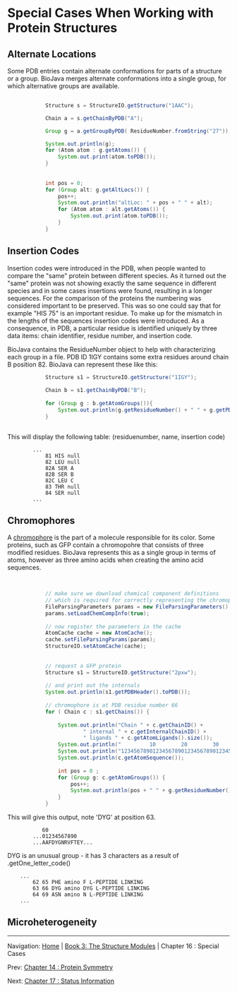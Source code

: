 # Special Cases When Working with Protein Structures

## Alternate Locations

Some PDB entries contain alternate conformations for parts of a structure or a group. BioJava merges alternate conformations into a single group, for which alternative groups are available.

```java
			
			Structure s = StructureIO.getStructure("1AAC");

			Chain a = s.getChainByPDB("A");

			Group g = a.getGroupByPDB( ResidueNumber.fromString("27"));

			System.out.println(g);
			for (Atom atom : g.getAtoms()) {
				System.out.print(atom.toPDB());
			}
			
			
			int pos = 0;
			for (Group alt: g.getAltLocs()) {
				pos++;
				System.out.println("altLoc: " + pos + " " + alt);
				for (Atom atom : alt.getAtoms()) {
					System.out.print(atom.toPDB());
				}
			} 
```			

## Insertion Codes

Insertion codes were introduced in the PDB, when people wanted to compare the "same" protein between different species. As it turned out the "same" protein was not showing exactly the same sequence in different species and in some cases insertions were found, resulting in a longer sequences. For the comparison of the proteins the numbering was considered important to be preserved. This was so one could say that for example "HIS 75" is an important residue. To make up for the mismatch in the lengths of the sequences insertion codes were introduced.  As a consequence, in PDB, a particular residue is identified uniquely by three data items: chain identifier, residue number, and insertion code. 

BioJava contains the ResidueNumber object to help with characterizing each group in a file. PDB ID 1IGY contains some extra residues around chain B position 82. BioJava can represent these like this:

```java
			Structure s1 = StructureIO.getStructure("1IGY");
			
			Chain b = s1.getChainByPDB("B");
			
			for (Group g : b.getAtomGroups()){
				System.out.println(g.getResidueNumber() + " " + g.getPDBName() + " " + g.getResidueNumber().getInsCode());
			}
			
```

This will display the following table: (residuenumber, name, insertion code)

```
		...
			81 HIS null
			82 LEU null
			82A SER A
			82B SER B
			82C LEU C
			83 THR null
			84 SER null
		...	
```


## Chromophores

A [chromophore](http://en.wikipedia.org/wiki/Chromophore) is the part of a molecule responsible for its color. Some proteins, such as GFP contain a chromopohre that consists of three modified residues. BioJava represents this as a single group in terms of atoms, however as three amino acids when creating the amino acid sequences.

```java
			
						
			// make sure we download chemical component definitions
			// which is required for correctly representing the chromophore
			FileParsingParameters params = new FileParsingParameters();			
			params.setLoadChemCompInfo(true);						
			
			// now register the parameters in the cache
			AtomCache cache = new AtomCache();			
			cache.setFileParsingParams(params);						
			StructureIO.setAtomCache(cache);
			
			
			// request a GFP protein
			Structure s1 = StructureIO.getStructure("2pxw");
			
			// and print out the internals
			System.out.println(s1.getPDBHeader().toPDB());
						
			// chromophore is at PDB residue number 66
			for ( Chain c : s1.getChains()) {
			
				System.out.println("Chain " + c.getChainID() + 
						" internal " + c.getInternalChainID() +
						" ligands " + c.getAtomLigands().size());
				System.out.println("         10        20        30        40        50        60");
				System.out.println("1234567890123456789012345678901234567890123456789012345678901234567890");
				System.out.println(c.getAtomSequence());
				
				int pos = 0 ;
				for (Group g: c.getAtomGroups()) {
					pos++;					
					System.out.println(pos + " " + g.getResidueNumber() + " " + g.getPDBName() + " " + g.getType()  + " " + g.getChemComp().getOne_letter_code() + " " + g.getChemComp().getType() );									
				}				
			}
```

This will give this output, note 'DYG' at position 63.

```		
           60
		...01234567890
		...AAFDYGNRVFTEY...
```

DYG is an unusual group - it has 3 characters as a result of .getOne_letter_code()

```
	...
		62 65 PHE amino F L-PEPTIDE LINKING
		63 66 DYG amino DYG L-PEPTIDE LINKING
		64 69 ASN amino N L-PEPTIDE LINKING
	...
```

## Microheterogeneity



<!--automatically generated footer-->

---

Navigation:
[Home](../README.md)
| [Book 3: The Structure Modules](README.md)
| Chapter 16 : Special Cases

Prev: [Chapter 14 : Protein Symmetry](symmetry.md)

Next: [Chapter 17 : Status Information](lists.md)
